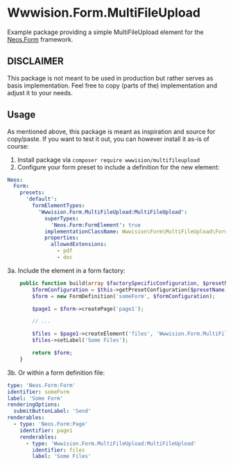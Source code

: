 # Wwwision.Form.MultiFileUpload

Example package providing a simple MultiFileUpload element for the [Neos.Form](https://github.com/neos/form) framework.

## DISCLAIMER

This package is not meant to be used in production but rather serves as basis implementation.
Feel free to copy (parts of the) implementation and adjust it to your needs.

## Usage

As mentioned above, this package is meant as inspiration and source for copy/paste.
If you want to test it out, you can however install it as-is of course:

1. Install package via `composer require wwwision/multifileupload`
2. Configure your form preset to include a definition for the new element:

```yaml
Neos:
  Form:
    presets:
      'default':
        formElementTypes:
          'Wwwision.Form.MultiFileUpload:MultiFileUpload':
            superTypes:
              'Neos.Form:FormElement': true
            implementationClassName: Wwwision\Form\MultiFileUpload\FormElements\MultiFileUpload
            properties:
              allowedExtensions:
                - pdf
                - doc

```

3a. Include the element in a form factory:

```php
    public function build(array $factorySpecificConfiguration, $presetName) {
        $formConfiguration = $this->getPresetConfiguration($presetName);
        $form = new FormDefinition('someForm', $formConfiguration);

        $page1 = $form->createPage('page1');

        // ...

        $files = $page1->createElement('files', 'Wwwision.Form.MultiFileUpload:MultiFileUpload');
        $files->setLabel('Some Files');

        return $form;
    }
```

3b. Or within a form definition file:

```yaml
type: 'Neos.Form:Form'
identifier: someForm
label: 'Some Form'
renderingOptions:
  submitButtonLabel: 'Send'
renderables:
  - type: 'Neos.Form:Page'
    identifier: page1
    renderables:
      - type: 'Wwwision.Form.MultiFileUpload:MultiFileUpload'
        identifier: files
        label: 'Some Files'
```
